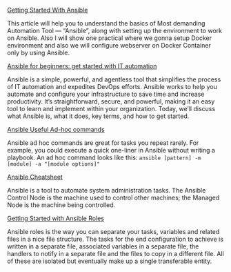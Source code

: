 [Getting Started With Ansible](https://medium.com/swlh/getting-started-with-ansible-ee31be8c6a75)

This article will help you to understand the basics of Most demanding Automation Tool — “Ansible”, along with setting up the environment to work on Ansible. Also I will show one practical where we gonna setup Docker environment and also we will configure webserver on Docker Container only by using Ansible.

[Ansible for beginners: get started with IT automation](https://blog.devgenius.io/ansible-for-beginners-get-started-with-it-automation-670f0d852268)

Ansible is a simple, powerful, and agentless tool that simplifies the process of IT automation and expedites DevOps efforts. Ansible works to help you automate and configure your infrastructure to save time and increase productivity. It’s straightforward, secure, and powerful, making it an easy tool to learn and implement within your organization. Today, we’ll discuss what Ansible is, what it does, key terms, and how to get started.

[Ansible Useful Ad-hoc commands](https://vineetcic.medium.com/ansible-useful-ad-hoc-commands-970003014472)

Ansible ad hoc commands are great for tasks you repeat rarely. For example, you could execute a quick one-liner in Ansible without writing a playbook. An ad hoc command looks like this:
`ansible [pattern] -m [module] -a "[module options]"`

[Ansible Cheatsheet](https://1littleendian.medium.com/ansible-cheatsheet-3a188b1a25d8)

Ansible is a tool to automate system administration tasks. The Ansible Control Node is the machine used to control other machines; the Managed Node is the machine being controlled.

[Getting Started with Ansible Roles](https://inshiya-nalawala211.medium.com/getting-started-with-ansible-roles-8ca0638db6a6)

Ansible roles is the way you can separate your tasks, variables and related files in a nice file structure. The tasks for the end configuration to achieve is written in a separate file, associated variables in a separate file, the handlers to notify in a separate file and the files to copy in a different file. All of these are isolated but eventually make up a single transferable entity.
